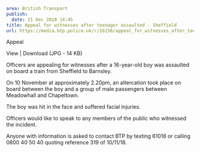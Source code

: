 ```yaml
area: British Transport
publish:
  date: 21 Dec 2018 14:45
title: Appeal for witnesses after teenager assaulted - Sheffield
url: https://media.btp.police.uk/r/16156/appeal_for_witnesses_after_teenager_assaulted_-_s
```

Appeal

View | Download (JPG - 14 KB)

Officers are appealing for witnesses after a 16-year-old boy was assaulted on board a train from Sheffield to Barnsley.

On 10 November at approximately 2.20pm, an altercation took place on board between the boy and a group of male passengers between Meadowhall and Chapeltown.

The boy was hit in the face and suffered facial injuries.

Officers would like to speak to any members of the public who witnessed the incident.

Anyone with information is asked to contact BTP by texting 61016 or calling 0800 40 50 40 quoting reference 319 of 10/11/18.
